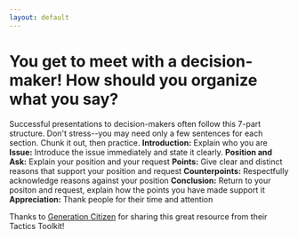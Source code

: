 ```yaml
---
layout: default
---
```


You get to meet with a decision-maker! How should you organize what you say?
=================

Successful presentations to decision-makers often follow this 7-part structure. Don't stress--you may need only a few sentences for each section. Chunk it out, then practice.
**Introduction:** Explain who you are
**Issue:** Introduce the issue immediately and state it clearly.
**Position and Ask:** Explain your position and your request
**Points:** Give clear and distinct reasons that support your position and request
**Counterpoints:** Respectfully acknowledge reasons against your position
**Conclusion:** Return to your positon and request, explain how the points you have made support it
**Appreciation:** Thank people for their time and attention

Thanks to [Generation Citizen](https://generationcitizen.org) for sharing this great resource from their Tactics Toolkit!
